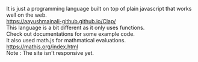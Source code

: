 It is just a programming language built on top of plain javascript that works well on the web. <br>
https://aayushmainali-github.github.io/Clap/ <br>
This language is a bit different as it only uses functions. <br> 
Check out documentations for some example code. <br>
It also used math.js for mathmatical evaluations. https://mathjs.org/index.html <br>
Note : The site isn't responsive yet. <br>
